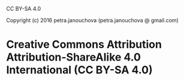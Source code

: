CC BY-SA 4.0

Copyright (c) 2016 petra.janouchova (petra.janouchova @ gmail.com)

# Creative Commons Attribution Attribution-ShareAlike 4.0 International (CC BY-SA 4.0)

